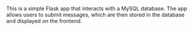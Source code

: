This is a simple Flask app that interacts with a MySQL database. The app allows users to submit messages, which are then stored in the database and displayed on the frontend.
